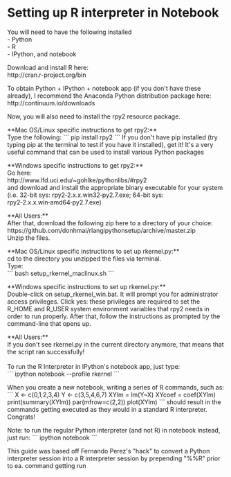 # Setting up R interpreter in Notebook

<p>
You will need to have the following installed<br />
- Python<br />
- R<br />
- IPython, and notebook<br />
</p>

<p>
Download and install R here:<br />
http://cran.r-project.org/bin
</p>

<p>
To obtain Python + IPython + notebook app (if you don't have these already), I recommend the Anaconda Python distribution package here:<br />
http://continuum.io/downloads
</p>

<p>
Now, you will also need to install the rpy2 resource package.
</p>

<p>
**Mac OS/Linux specific instructions to get rpy2:**<br />
Type the following:
```
pip install rpy2
```
If you don't have pip installed (try typing pip at the terminal to test if you have it installed), get it! It's a very useful command that can be used to install various Python packages
</p>

<p>
**Windows specific instructions to get rpy2:**<br />
Go here:<br />
  http://www.lfd.uci.edu/~gohlke/pythonlibs/#rpy2<br />
and download and install the appropriate binary executable for your system (i.e. 32-bit sys: rpy2‑2.x.x.win32‑py2.7.exe; 64-bit sys: rpy2‑2.x.x.win‑amd64‑py2.7.exe)
</p>

<p>
**All Users:**<br />
After that, download the following zip here to a directory of your choice:<br />
  https://github.com/donhmai/rlangipythonsetup/archive/master.zip<br />
Unzip the files.
</p>

<p>
**Mac OS/Linux specific instructions to set up rkernel.py:**<br />
cd to the directory you unzipped the files via terminal.<br />
Type:<br />
```
  bash setup_rkernel_maclinux.sh
```
</p>

<p>
**Windows specific instructions to set up rkernel.py:**<br />
Double-click on setup_rkernel_win.bat. It will prompt you for administrator access privileges. Click yes: these privileges are required to set the R_HOME and R_USER system environment variables that rpy2 needs in order to run properly. After that, follow the instructions as prompted by the command-line that opens up.
</p>

<p>
**All Users:**<br />
If you don't see rkernel.py in the current directory anymore, that means that the script ran successfully!<br />
<br />
To run the R Interpreter in IPython's notebook app, just type:<br />
```
  ipython notebook --profile rkernel
```
</p>

<p>
When you create a new notebook, writing a series of R commands, such as:
```
  X <- c(0,1,2,3,4)
  Y <- c(3,5,4,6,7)
  XYlm = lm(Y~X)
  XYcoef = coef(XYlm)
  print(summary(XYlm))
  par(mfrow=c(2,2))
  plot(XYlm)
```
should result in the commands getting executed as they would in a standard R interpreter. Congrats!
</p>

<p>
Note: to run the regular Python interpreter (and not R) in notebook instead, just run:
```
  ipython notebook
```
</p>

<p>
This guide was based off Fernando Perez's "hack" to convert a Python interpreter session into a R interpreter session by prepending "%%R" prior to ea. command getting run
</p>
